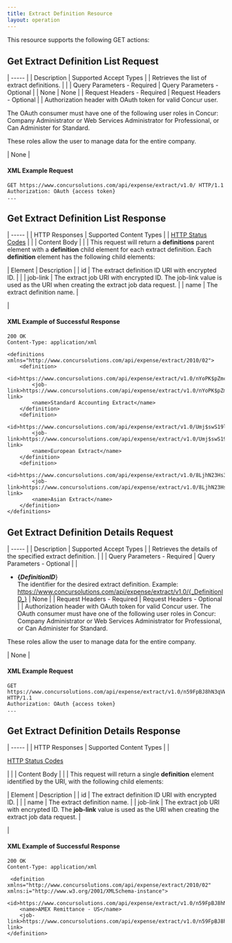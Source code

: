 ```yaml
---
title: Extract Definition Resource
layout: operation
---
```





This resource supports the following GET actions:

##  Get Extract Definition List Request

| ----- |
|  Description |  Supported Accept Types |
|  Retrieves the list of extract definitions. |   |
|  Query Parameters - Required |  Query Parameters - Optional |
|  None |  None |
|  Request Headers - Required |  Request Headers - Optional |
|  Authorization header with OAuth token for valid Concur user.

The OAuth consumer must have one of the following user roles in Concur: Company Administrator or Web Services Administrator for Professional, or Can Administer for Standard.

These roles allow the user to manage data for the entire company.

 |  None |

####  XML Example Request

    GET https://www.concursolutions.com/api/expense/extract/v1.0/ HTTP/1.1
    Authorization: OAuth {access token}
    ...

##  Get Extract Definition List Response

| ----- |
|  HTTP Responses |  Supported Content Types |
|  [HTTP Status Codes][1] |   |
|  Content Body |   |
|  This request will return a **definitions** parent element with a **definition** child element for each extract definition. Each **definition** element has the following child elements:  

|  Element |  Description |
|  id |  The extract definition ID URI with encrypted ID. |   |
|  job-link |  The extract job URI with encrypted ID. The job-link value is used as the URI when creating the extract job data request. |
|  name |  The extract definition name. |

 |

####  XML Example of Successful Response

    200 OK
    Content-Type: application/xml

    <definitions xmlns="http://www.concursolutions.com/api/expense/extract/2010/02">
        <definition>
            <id>https://www.concursolutions.com/api/expense/extract/v1.0/nYoPK$pZmcowMRUqcl5bnDAwwsMydyt$xd</id>
            <job-link>https://www.concursolutions.com/api/expense/extract/v1.0/nYoPK$pZmcowMRUqcl5bnDAwwsMydyt$xd/job</job-link>
            <name>Standard Accounting Extract</name>
        </definition>
        <definition>
            <id>https://www.concursolutions.com/api/expense/extract/v1.0/Umj$swS19lpd7Sk$phUYl67wE1ss4Q$shu</id>
            <job-link>https://www.concursolutions.com/api/expense/extract/v1.0/Umj$swS19lpd7Sk$phUYl67wE1ss4Q$shu</job-link>
            <name>European Extract</name>
        </definition>
        <definition>
            <id>https://www.concursolutions.com/api/expense/extract/v1.0/8LjhN23Hs33$piUUfy4ytTqa$sqqacYeP1</id>
            <job-link>https://www.concursolutions.com/api/expense/extract/v1.0/8LjhN23Hs33$piUUfy4ytTqa$sqqacYeP1</job-link>
            <name>Asian Extract</name>
        </definition>
    </definitions>

##  Get Extract Definition Details Request

| ----- |
|  Description |  Supported Accept Types |
|  Retrieves the details of the specified extract definition. |   |
|  Query Parameters - Required |  Query Parameters - Optional |
|

* **{_DefinitionID_**}  
The identifier for the desired extract definition.
Example: https://www.concursolutions.com/api/expense/extract/v1.0/{_DefinitionID_} |  None |
|  Request Headers - Required |  Request Headers - Optional |
|  Authorization header with OAuth token for valid Concur user. The OAuth consumer must have one of the following user roles in Concur: Company Administrator or Web Services Administrator for Professional, or Can Administer for Standard.

These roles allow the user to manage data for the entire company.

 |  None |

####  XML Example Request

    GET https://www.concursolutions.com/api/expense/extract/v1.0/n59FpBJ8hN3qVWTFIrtxkOT5$pef6DmIj3 HTTP/1.1
    Authorization: OAuth {access token}
    ...

##  Get Extract Definition Details Response

| ----- |
|  HTTP Responses |  Supported Content Types |
|

[HTTP Status Codes][1]

 |   |
|  Content Body |   |
|  This request will return a single **definition** element identified by the URI, with the following child elements:  

|  Element |  Description |
|  id |  The extract definition ID URI with encrypted ID. |   |
|  name |  The extract definition name. |
|  job-link |  The extract job URI with encrypted ID. The **job-link** value is used as the URI when creating the extract job data request. |

 |

####  XML Example of Successful Response

    200 OK
    Content-Type: application/xml

     <definition xmlns="http://www.concursolutions.com/api/expense/extract/2010/02" xmlns:i="http://www.w3.org/2001/XMLSchema-instance">
        <id>https://www.concursolutions.com/api/expense/extract/v1.0/n59FpBJ8hN3qVWTFIrtxkOT5$pef6DmIj3</id>
        <name>AMEX Remittance - US</name>
        <job-link>https://www.concursolutions.com/api/expense/extract/v1.0/n59FpBJ8hN3qVWTFIrtxkOT5$pef6DmIj3/job</job-link>
    </definition>

  


[1]: https://developer.concur.com/reference/http-codes
